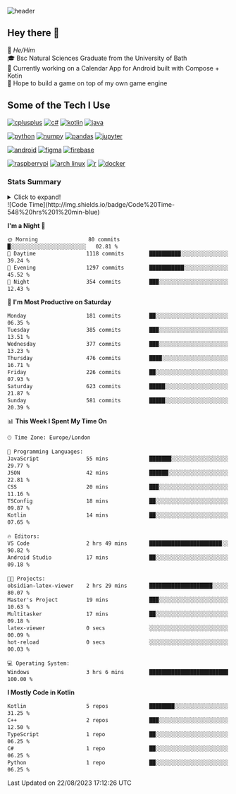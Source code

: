 ![header](https://capsule-render.vercel.app/api?type=Waving&color=gradient&height=180&section=header&text=Sulaiman%20Sulaiman&desc=TheKingOfAtlantis&fontSize=46&fontAlign=70&descAlign=80&fontAlignY=30&descAlignY=45)

<!--
**TheKingOfAtlantis/TheKingOfAtlantis** is a ✨ _special_ ✨ repository because its `README.md` (this file) appears on your GitHub profile.

Here are some ideas to get you started:

- 🔭 I’m currently working on ...
- 🌱 I’m currently learning ...
- 👯 I’m looking to collaborate on ...
- 🤔 I’m looking for help with ...
- 💬 Ask me about ...
- 📫 How to reach me: ...
- 😄 Pronouns: ...
- ⚡ Fun fact: ...
-->

## Hey there 👋

🤵 _He/Him_  
🎓 Bsc Natural Sciences Graduate from the University of Bath  
🎯 Currently working on a Calendar App for Android built with Compose + Kotin  
💭 Hope to build a game on top of my own game engine

## Some of the Tech I Use
[<img src="https://cdn.jsdelivr.net/gh/devicons/devicon/icons/cplusplus/cplusplus-original.svg" alt="cplusplus" width="48" height="48"/>](#)
[<img src="https://cdn.jsdelivr.net/gh/devicons/devicon/icons/csharp/csharp-original.svg" alt="c#" width="48" height="48"/>](#)
[<img src="https://cdn.jsdelivr.net/gh/devicons/devicon/icons/kotlin/kotlin-original-wordmark.svg" alt="kotlin" width="48" height="48"/>](#)
[<img src="https://cdn.jsdelivr.net/gh/devicons/devicon/icons/java/java-original-wordmark.svg" alt="java" width="48" height="48">](#)

[<img src="https://cdn.jsdelivr.net/gh/devicons/devicon/icons/python/python-original-wordmark.svg" alt="python" width="48" height="48">](#)
[<img src="https://cdn.jsdelivr.net/gh/devicons/devicon/icons/numpy/numpy-original-wordmark.svg" alt="numpy" width="48" height="48"/>](#)
[<img src="https://cdn.jsdelivr.net/gh/devicons/devicon/icons/pandas/pandas-original-wordmark.svg" alt="pandas" width="48" height="48">](#)
[<img src="https://cdn.jsdelivr.net/gh/devicons/devicon/icons/jupyter/jupyter-original-wordmark.svg" alt="jupyter" width="48" height="48">](#)

[<img src="https://cdn.jsdelivr.net/gh/devicons/devicon/icons/android/android-original-wordmark.svg" alt="android" width="48" height="48"/>](#)
[<img src="https://cdn.jsdelivr.net/gh/devicons/devicon/icons/figma/figma-original.svg" alt="figma" width="48" height="48"/>](#)
[<img src="https://cdn.jsdelivr.net/gh/devicons/devicon/icons/firebase/firebase-plain-wordmark.svg" alt="firebase" width="48" height="48"/>](#)


[<img src="https://cdn.jsdelivr.net/gh/devicons/devicon/icons/raspberrypi/raspberrypi-original.svg" alt="raspberrypi" width="48" height="48"/>](#)
[<img src="https://upload.wikimedia.org/wikipedia/commons/a/a5/Archlinux-icon-crystal-64.svg" alt="arch linux" width="48" height="48"/>](#)
[<img src="https://cdn.jsdelivr.net/gh/devicons/devicon/icons/r/r-original.svg" alt="r" width="48" height="48"/>](#)
[<img src="https://cdn.jsdelivr.net/gh/devicons/devicon/icons/docker/docker-original-wordmark.svg" alt="docker" width="48" height="48"/>](#)

### Stats Summary
<details>
<summary>Click to expand!</summary>
<!-- <div style="display:grid; grid:auto-flow/1fr 1fr 1fr;justify-content: start">
    <img style="grid-column:1/1;grid-row:1/1" width="390" src="metrics/general.svg">
    <img style="grid-column:1/1;grid-row:2/2" width="390" src="metrics/contributions.svg">
    <img style="grid-column:2/2;grid-row:1/1" width="390" src="metrics/languages.svg">
    <img style="grid-column:2/2;grid-row:2/2" width="390" src="metrics/wakatime.svg">
    <img style="grid-column:3/3;grid-row:1/3" width="390" src="metrics/achievements.svg">
</div> -->

<img width="390" src="metrics/general.svg"><img width="390" src="metrics/contributions.svg">
<img width="390" src="metrics/languages.svg"><img width="390" src="metrics/wakatime.svg">
</details>
<!--START_SECTION:waka-->
![Code Time](http://img.shields.io/badge/Code%20Time-548%20hrs%201%20min-blue)

**I'm a Night 🦉** 

```text
🌞 Morning                80 commits          █░░░░░░░░░░░░░░░░░░░░░░░░   02.81 % 
🌆 Daytime                1118 commits        ██████████░░░░░░░░░░░░░░░   39.24 % 
🌃 Evening                1297 commits        ███████████░░░░░░░░░░░░░░   45.52 % 
🌙 Night                  354 commits         ███░░░░░░░░░░░░░░░░░░░░░░   12.43 % 
```
📅 **I'm Most Productive on Saturday** 

```text
Monday                   181 commits         ██░░░░░░░░░░░░░░░░░░░░░░░   06.35 % 
Tuesday                  385 commits         ███░░░░░░░░░░░░░░░░░░░░░░   13.51 % 
Wednesday                377 commits         ███░░░░░░░░░░░░░░░░░░░░░░   13.23 % 
Thursday                 476 commits         ████░░░░░░░░░░░░░░░░░░░░░   16.71 % 
Friday                   226 commits         ██░░░░░░░░░░░░░░░░░░░░░░░   07.93 % 
Saturday                 623 commits         █████░░░░░░░░░░░░░░░░░░░░   21.87 % 
Sunday                   581 commits         █████░░░░░░░░░░░░░░░░░░░░   20.39 % 
```


📊 **This Week I Spent My Time On** 

```text
🕑︎ Time Zone: Europe/London

💬 Programming Languages: 
JavaScript               55 mins             ███████░░░░░░░░░░░░░░░░░░   29.77 % 
JSON                     42 mins             ██████░░░░░░░░░░░░░░░░░░░   22.81 % 
CSS                      20 mins             ███░░░░░░░░░░░░░░░░░░░░░░   11.16 % 
TSConfig                 18 mins             ██░░░░░░░░░░░░░░░░░░░░░░░   09.87 % 
Kotlin                   14 mins             ██░░░░░░░░░░░░░░░░░░░░░░░   07.65 % 

🔥 Editors: 
VS Code                  2 hrs 49 mins       ███████████████████████░░   90.82 % 
Android Studio           17 mins             ██░░░░░░░░░░░░░░░░░░░░░░░   09.18 % 

🐱‍💻 Projects: 
obsidian-latex-viewer    2 hrs 29 mins       ████████████████████░░░░░   80.07 % 
Master's Project         19 mins             ███░░░░░░░░░░░░░░░░░░░░░░   10.63 % 
Multitasker              17 mins             ██░░░░░░░░░░░░░░░░░░░░░░░   09.18 % 
latex-viewer             0 secs              ░░░░░░░░░░░░░░░░░░░░░░░░░   00.09 % 
hot-reload               0 secs              ░░░░░░░░░░░░░░░░░░░░░░░░░   00.03 % 

💻 Operating System: 
Windows                  3 hrs 6 mins        █████████████████████████   100.00 % 
```

**I Mostly Code in Kotlin** 

```text
Kotlin                   5 repos             ████████░░░░░░░░░░░░░░░░░   31.25 % 
C++                      2 repos             ███░░░░░░░░░░░░░░░░░░░░░░   12.50 % 
TypeScript               1 repo              ██░░░░░░░░░░░░░░░░░░░░░░░   06.25 % 
C#                       1 repo              ██░░░░░░░░░░░░░░░░░░░░░░░   06.25 % 
Python                   1 repo              ██░░░░░░░░░░░░░░░░░░░░░░░   06.25 % 
```




 Last Updated on 22/08/2023 17:12:26 UTC
<!--END_SECTION:waka-->
